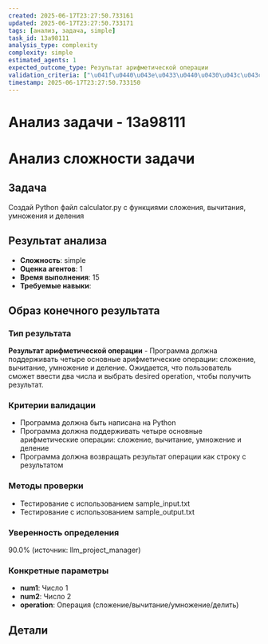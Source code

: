 ```yaml
---
created: 2025-06-17T23:27:50.733161
updated: 2025-06-17T23:27:50.733171
tags: [анализ, задача, simple]
task_id: 13a98111
analysis_type: complexity
complexity: simple
estimated_agents: 1
expected_outcome_type: Результат арифметической операции
validation_criteria: ["\u041f\u0440\u043e\u0433\u0440\u0430\u043c\u043c\u0430 \u0434\u043e\u043b\u0436\u043d\u0430 \u0431\u044b\u0442\u044c \u043d\u0430\u043f\u0438\u0441\u0430\u043d\u0430 \u043d\u0430 Python", "\u041f\u0440\u043e\u0433\u0440\u0430\u043c\u043c\u0430 \u0434\u043e\u043b\u0436\u043d\u0430 \u043f\u043e\u0434\u0434\u0435\u0440\u0436\u0438\u0432\u0430\u0442\u044c \u0447\u0435\u0442\u044b\u0440\u0435 \u043e\u0441\u043d\u043e\u0432\u043d\u044b\u0435 \u0430\u0440\u0438\u0444\u043c\u0435\u0442\u0438\u0447\u0435\u0441\u043a\u0438\u0435 \u043e\u043f\u0435\u0440\u0430\u0446\u0438\u0438: \u0441\u043b\u043e\u0436\u0435\u043d\u0438\u0435, \u0432\u044b\u0447\u0438\u0442\u0430\u043d\u0438\u0435, \u0443\u043c\u043d\u043e\u0436\u0435\u043d\u0438\u0435 \u0438 \u0434\u0435\u043b\u0435\u043d\u0438\u0435", "\u041f\u0440\u043e\u0433\u0440\u0430\u043c\u043c\u0430 \u0434\u043e\u043b\u0436\u043d\u0430 \u0432\u043e\u0437\u0432\u0440\u0430\u0449\u0430\u0442\u044c \u0440\u0435\u0437\u0443\u043b\u044c\u0442\u0430\u0442 \u043e\u043f\u0435\u0440\u0430\u0446\u0438\u0438 \u043a\u0430\u043a \u0441\u0442\u0440\u043e\u043a\u0443 \u0441 \u0440\u0435\u0437\u0443\u043b\u044c\u0442\u0430\u0442\u043e\u043c"]
timestamp: 2025-06-17T23:27:50.733150
---
```


# Анализ задачи - 13a98111

# Анализ сложности задачи

## Задача
Создай Python файл calculator.py с функциями сложения, вычитания, умножения и деления

## Результат анализа
- **Сложность**: simple
- **Оценка агентов**: 1
- **Время выполнения**: 15
- **Требуемые навыки**: 

## Образ конечного результата

### Тип результата
**Результат арифметической операции** - Программа должна поддерживать четыре основные арифметические операции: сложение, вычитание, умножение и деление. Ожидается, что пользователь сможет ввести два числа и выбрать desired operation, чтобы получить результат.

### Критерии валидации
- Программа должна быть написана на Python
- Программа должна поддерживать четыре основные арифметические операции: сложение, вычитание, умножение и деление
- Программа должна возвращать результат операции как строку с результатом

### Методы проверки
- Тестирование с использованием sample_input.txt
- Тестирование с использованием sample_output.txt

### Уверенность определения
90.0% (источник: llm_project_manager)

### Конкретные параметры
- **num1**: Число 1
- **num2**: Число 2
- **operation**: Операция (сложение/вычитание/умножение/делить)


## Детали

